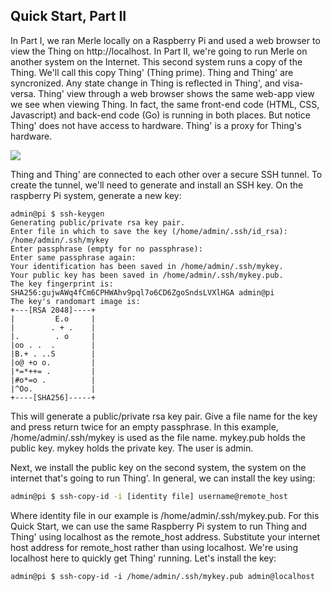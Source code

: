 ## Quick Start, Part II

In Part I, we ran Merle locally on a Raspberry Pi and used a web browser to view the Thing on http://localhost.  In Part II, we're going to run Merle on another system on the Internet.  This second system runs a copy of the Thing.  We'll call this copy Thing' (Thing prime).  Thing and Thing' are syncronized.  Any state change in Thing is reflected in Thing', and visa-versa.  Thing' view through a web browser shows the same web-app view we see when viewing Thing.  In fact, the same front-end code (HTML, CSS, Javascript) and back-end code (Go) is running in both places.  But notice Thing' does not have access to hardware.  Thing' is a proxy for Thing's hardware.  

<img src="https://docs.google.com/drawings/d/e/2PACX-1vTnTWN_AcEEWgGjuN7uF13Z3lCikFMPzGR7eSovbkdgLS0__YcJ5Azh6BWQZLchuh12HZahR8VyH05F/pub?w=2023&amp;h=921">

Thing and Thing' are connected to each other over a secure SSH tunnel.  To create the tunnel, we'll need to generate and install an SSH key.  On the raspberry Pi system, generate a new key:

```
admin@pi $ ssh-keygen
Generating public/private rsa key pair.
Enter file in which to save the key (/home/admin/.ssh/id_rsa): /home/admin/.ssh/mykey
Enter passphrase (empty for no passphrase): 
Enter same passphrase again: 
Your identification has been saved in /home/admin/.ssh/mykey.
Your public key has been saved in /home/admin/.ssh/mykey.pub.
The key fingerprint is:
SHA256:gujwAWq4fCm6CPHWAhv9pql7o6CD6ZgoSndsLVXlHGA admin@pi
The key's randomart image is:
+---[RSA 2048]----+
|         E.o     |
|        . + .    |
|.        . o     |
|oo . .  .        |
|B.+ . ..S        |
|o@ +o o.         |
|*=*++= .         |
|#o*=o .          |
|^Oo.             |
+----[SHA256]-----+
```

This will generate a public/private rsa key pair.  Give a file name for the key and press return twice for an empty passphrase.  In this example, /home/admin/.ssh/mykey is used as the file name.  mykey.pub holds the public key.  mykey holds the private key.  The user is admin.

Next, we install the public key on the second system, the system on the internet that's going to run Thing'.  In general, we can install the key using: 

```sh
admin@pi $ ssh-copy-id -i [identity file] username@remote_host
```

Where identity file in our example is /home/admin/.ssh/mykey.pub.  For this Quick Start, we can use the same Raspberry Pi system to run Thing and Thing' using localhost as the remote_host address.   Substitute your internet host address for remote_host rather than using localhost.  We're using localhost here to quickly get Thing' running.  Let's install the key:

```
admin@pi $ ssh-copy-id -i /home/admin/.ssh/mykey.pub admin@localhost
```



